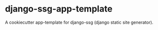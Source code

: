 # django-ssg-app-template
A cookiecutter app-template for django-ssg (django static site generator).
